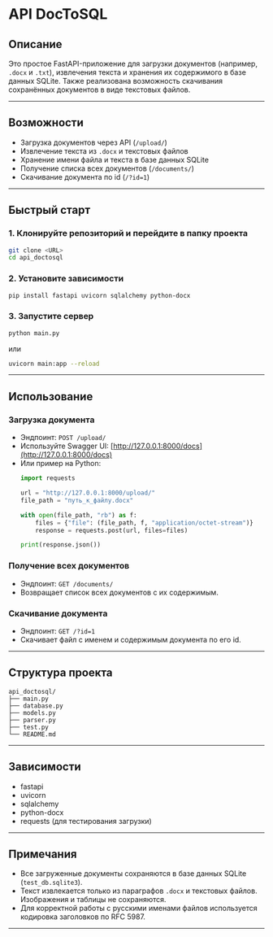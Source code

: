 # API DocToSQL

## Описание

Это простое FastAPI-приложение для загрузки документов (например, `.docx` и `.txt`), извлечения текста и хранения их содержимого в базе данных SQLite. Также реализована возможность скачивания сохранённых документов в виде текстовых файлов.

---

## Возможности

- Загрузка документов через API (`/upload/`)
- Извлечение текста из `.docx` и текстовых файлов
- Хранение имени файла и текста в базе данных SQLite
- Получение списка всех документов (`/documents/`)
- Скачивание документа по id (`/?id=1`)

---

## Быстрый старт

### 1. Клонируйте репозиторий и перейдите в папку проекта

```sh
git clone <URL>
cd api_doctosql
```

### 2. Установите зависимости

```sh
pip install fastapi uvicorn sqlalchemy python-docx
```

### 3. Запустите сервер

```sh
python main.py
```
или
```sh
uvicorn main:app --reload
```

---

## Использование

### Загрузка документа

- Эндпоинт: `POST /upload/`
- Используйте Swagger UI: [http://127.0.0.1:8000/docs](http://127.0.0.1:8000/docs)
- Или пример на Python:
    ```python
    import requests

    url = "http://127.0.0.1:8000/upload/"
    file_path = "путь_к_файлу.docx"

    with open(file_path, "rb") as f:
        files = {"file": (file_path, f, "application/octet-stream")}
        response = requests.post(url, files=files)

    print(response.json())
    ```

### Получение всех документов

- Эндпоинт: `GET /documents/`
- Возвращает список всех документов с их содержимым.

### Скачивание документа

- Эндпоинт: `GET /?id=1`
- Скачивает файл с именем и содержимым документа по его id.

---

## Структура проекта

```
api_doctosql/
├── main.py
├── database.py
├── models.py
├── parser.py
├── test.py
└── README.md
```

---

## Зависимости

- fastapi
- uvicorn
- sqlalchemy
- python-docx
- requests (для тестирования загрузки)

---

## Примечания

- Все загруженные документы сохраняются в базе данных SQLite (`test_db.sqlite3`).
- Текст извлекается только из параграфов `.docx` и текстовых файлов. Изображения и таблицы не сохраняются.
- Для корректной работы с русскими именами файлов используется кодировка заголовков по RFC 5987.

---
